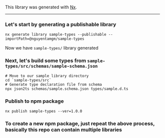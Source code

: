 This library was generated with [Nx](https://nx.dev).

---

### Let's start by generating a publishable library

`nx generate library sample-types --publishable --importPath=@nguyentamgm/sample-types`

Now we have `sample-types/` library generated

### Next, let's build some types from `sample-types/src/schemas/sample-schema.json`

```
# Move to our sample library directory
cd `sample-types/src`
# Generate type declaration file from schema
npx json2ts schemas/sample.schema.json types/sample.d.ts
```

### Publish to npm package

`nx publish sample-types --ver=1.0.0`

### To create a new npm package, just repeat the above process, basically this repo can contain multiple libraries
